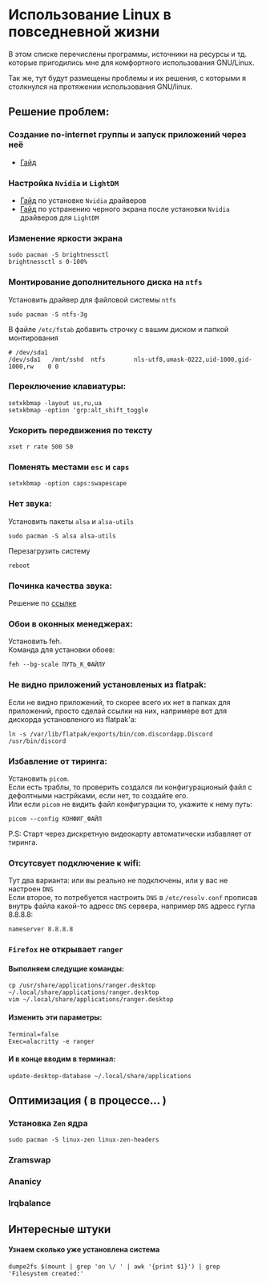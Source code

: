 # Использование Linux в повседневной жизни

В этом списке перечислены программы, источники на ресурсы и тд. которые пригодились мне для комфортного использования GNU/Linux. 

Так же, тут будут размещены проблемы и их решения, с которыми я столкнулся на протяжении использования GNU/linux.


## Решениe проблем:
### Создание no-internet группы и запуск приложений через неё
- [Гайд](https://serverfault.com/questions/550276/how-to-block-internet-access-to-certain-programs-on-linux)

### Настройка `Nvidia` и `LightDM`
- [Гайд](https://www.youtube.com/watch?v=jncc3QL8RWI) по установке `Nvidia` драйверов  
- [Гайд](https://wiki.archlinux.org/title/NVIDIA_Optimus#LightDM) по устранению черного экрана после установки `Nvidia` драйверов для `LightDM`  
 

### Изменение яркости экрана
```
sudo pacman -S brightnessctl
brightnessctl s 0-100%
```

### Монтирование дополнительного диска на `ntfs`
Установить драйвер для файловой системы `ntfs`
```
sudo pacman -S ntfs-3g
```
В файле `/etc/fstab` добавить строчку с вашим диском и папкой монтирования  

```
# /dev/sda1
/dev/sda1   /mnt/sshd  ntfs        nls-utf8,umask-0222,uid-1000,gid-1000,rw    0 0
```
### Переключение клавиатуры:
```
setxkbmap -layout us,ru,ua  
setxkbmap -option 'grp:alt_shift_toggle
```

### Ускорить передвижения по тексту
```
xset r rate 500 50
```

### Поменять местами `esc` и `caps`
 ```
 setxkbmap -option caps:swapescape
 ```

### Нет звука:
Установить пакеты `alsa` и `alsa-utils`
```
sudo pacman -S alsa alsa-utils
```
Перезагрузить систему
```
reboot
```

### Починка качества звука:
Решение по [ссылке](https://www.opennet.ru/tips/3141_pulseaudio_alsa_linux_sound_audio.shtml)  

### Обои в оконных менеджерах:
Установить feh.  
Команда для установки обоев:  
```
feh --bg-scale ПУТЬ_К_ФАЙЛУ
```

### Не видно приложений установленых из flatpak:
Если не видно приложений, то скорее всего их нет в папках для приложений, просто сделай ссылки на них, напримере вот для дискорда установленого из flatpak'a:  
```
ln -s /var/lib/flatpak/exports/bin/com.discordapp.Discord /usr/bin/discord
```

### Избавление от тиринга:
Установить `picom`.  
Если есть траблы, то проверить создался ли конфигурационый файл с дефолтными настрйками, если нет, то создайте его.  
Или если `picom` не видить файл конфигурации то, укажите к нему путь:  
```
picom --config КОНФИГ_ФАЙЛ
```

P.S: Старт через дискретную видеокарту автоматически избавляет от тиринга.

### Отсутсвует подключение к wifi:
Тут два варианта: или вы реально не подключены, или у вас не настроен `DNS`   
Если второе, то потребуется настроить `DNS` в `/etc/resolv.conf` прописав внутрь файла какой-то адресс `DNS` сервера, например `DNS` адресс гугла 8.8.8.8:  
```
nameserver 8.8.8.8
```  

### `Firefox` не открывает `ranger`
#### Выполняем следущие команды:  
```
cp /usr/share/applications/ranger.desktop ~/.local/share/applications/ranger.desktop 
vim ~/.local/share/applications/ranger.desktop
```  
#### Изменить эти параметры:

```
Terminal=false
Exec=alacritty -e ranger
```  
#### И в конце вводим в терминал:
```
update-desktop-database ~/.local/share/applications
```

## Оптимизация ( в процессе... )
### Установка `Zen` ядра 
```
sudo pacman -S linux-zen linux-zen-headers
```
### Zramswap
### Ananicy
### Irqbalance


## Интересные штуки
#### Узнаем сколько уже установлена система
```
dumpe2fs $(mount | grep 'on \/ ' | awk '{print $1}') | grep 'Filesystem created:'
```
